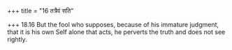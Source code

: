+++
title = "16 तत्रैवं सति"

+++
18.16 But the fool who supposes, because of his immature judgment, that
it is his own Self alone that acts, he perverts the truth and does not
see rightly.
